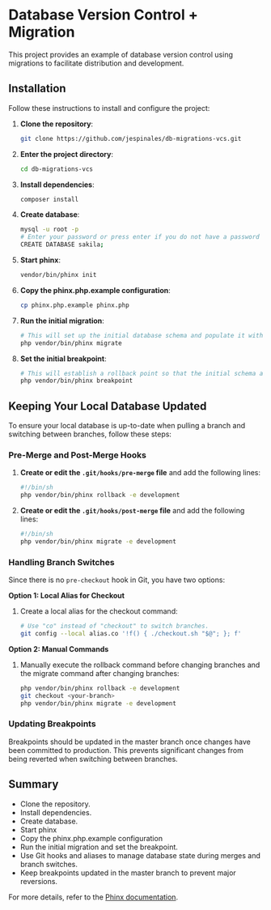 # Database Version Control + Migration

This project provides an example of database version control using migrations to facilitate distribution and development.

## Installation

Follow these instructions to install and configure the project:

1. **Clone the repository**:
    ```sh
    git clone https://github.com/jespinales/db-migrations-vcs.git
    ```

2. **Enter the project directory**:
    ```sh
    cd db-migrations-vcs
    ```

3. **Install dependencies**:
    ```sh
    composer install
    ```

4. **Create database**:
    ```sh
    mysql -u root -p
    # Enter your password or press enter if you do not have a password
    CREATE DATABASE sakila;
    ```

5. **Start phinx**:
    ```sh
    vendor/bin/phinx init
    ```

6. **Copy the phinx.php.example configuration**:
    ```sh
    cp phinx.php.example phinx.php
    ```

7. **Run the initial migration**:
    ```sh
    # This will set up the initial database schema and populate it with the initial data.
    php vendor/bin/phinx migrate
    ```

8. **Set the initial breakpoint**:
    ```sh
    # This will establish a rollback point so that the initial schema and data are not deleted.
    php vendor/bin/phinx breakpoint
    ```

## Keeping Your Local Database Updated

To ensure your local database is up-to-date when pulling a branch and switching between branches, follow these steps:

### Pre-Merge and Post-Merge Hooks

1. **Create or edit the `.git/hooks/pre-merge` file** and add the following lines:
    ```sh
    #!/bin/sh
    php vendor/bin/phinx rollback -e development
    ```

2. **Create or edit the `.git/hooks/post-merge` file** and add the following lines:
    ```sh
    #!/bin/sh
    php vendor/bin/phinx migrate -e development
    ```

### Handling Branch Switches

Since there is no `pre-checkout` hook in Git, you have two options:

**Option 1: Local Alias for Checkout**

1. Create a local alias for the checkout command:
    ```sh
    # Use "co" instead of "checkout" to switch branches.
    git config --local alias.co '!f() { ./checkout.sh "$@"; }; f'
    ```

**Option 2: Manual Commands**

1. Manually execute the rollback command before changing branches and the migrate command after changing branches:
    ```sh
    php vendor/bin/phinx rollback -e development
    git checkout <your-branch>
    php vendor/bin/phinx migrate -e development
    ```

### Updating Breakpoints

Breakpoints should be updated in the master branch once changes have been committed to production. This prevents significant changes from being reverted when switching between branches.

## Summary

- Clone the repository.
- Install dependencies.
- Create database.
- Start phinx
- Copy the phinx.php.example configuration
- Run the initial migration and set the breakpoint.
- Use Git hooks and aliases to manage database state during merges and branch switches.
- Keep breakpoints updated in the master branch to prevent major reversions.

For more details, refer to the [Phinx documentation](https://book.cakephp.org/phinx/0/en/index.html).

